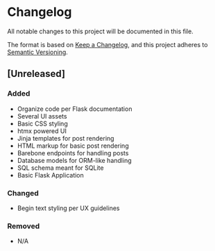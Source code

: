 # Changelog

All notable changes to this project will be documented in this file.

The format is based on [Keep a Changelog](https://keepachangelog.com/en/1.1.0/),
and this project adheres to [Semantic Versioning](https://semver.org/spec/v2.0.0.html).

## [Unreleased]

### Added

- Organize code per Flask documentation
- Several UI assets
- Basic CSS styling
- htmx powered UI
- Jinja templates for post rendering
- HTML markup for basic post rendering
- Barebone endpoints for handling posts
- Database models for ORM-like handling
- SQL schema meant for SQLite
- Basic Flask Application

### Changed

- Begin text styling per UX guidelines

### Removed

- N/A
